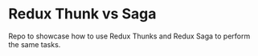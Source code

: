 # Redux Thunk vs Saga

Repo to showcase how to use Redux Thunks and Redux Saga to perform the same tasks.
